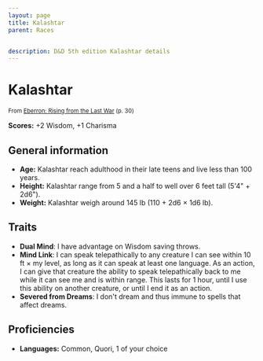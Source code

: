 ```yaml
---
layout: page
title: Kalashtar
parent: Races


description: D&D 5th edition Kalashtar details
---
```


# Kalashtar

<small>From <a target="_blank" href="https://dnd.wizards.com/products/tabletop-games/rpg-products/eberron">Eberron: Rising from the Last War</a> (p. 30)</small>

**Scores:** +2 Wisdom, +1 Charisma

## General information

- **Age:** Kalashtar reach adulthood in their late teens and live less than 100 years.
- **Height:** Kalashtar range from 5 and a half to well over 6 feet tall (5'4" + 2d6").
- **Weight:** Kalashtar weigh around 145 lb (110 + 2d6 × 1d6 lb).

## Traits

- **Dual Mind**: I have advantage on Wisdom saving throws.
- **Mind Link**: I can speak telepathically to any creature I can see within 10 ft × my level, as long as it can speak at least one language. As an action, I can give that creature the ability to speak telepathically back to me while it can see me and is within range. This lasts for 1 hour, until I use this ability on another creature, or until I end it as an action.
- **Severed from Dreams**: I don't dream and thus immune to spells that affect dreams.

## Proficiencies

- **Languages:** Common, Quori, 1 of your choice